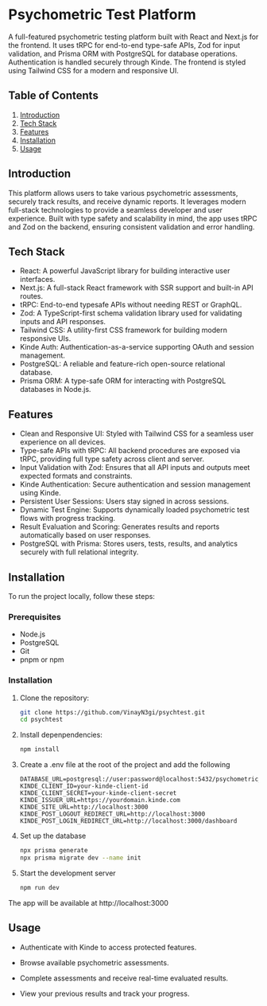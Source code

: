 # Psychometric Test Platform

A full-featured psychometric testing platform built with React and Next.js for the frontend. It uses tRPC for end-to-end type-safe APIs, Zod for input validation, and Prisma ORM with PostgreSQL for database operations. Authentication is handled securely through Kinde. The frontend is styled using Tailwind CSS for a modern and responsive UI.

## <a name="table">Table of Contents</a>

1. [Introduction](#introduction)
2. [Tech Stack](#tech-stack)
3. [Features](#features)
4. [Installation](#installation)
5. [Usage](#usage)

## Introduction

This platform allows users to take various psychometric assessments, 
securely track results, and receive dynamic reports. It leverages modern full-stack technologies to provide a seamless developer and user experience.
 Built with type safety and scalability in mind, the app uses tRPC and Zod on the backend, ensuring consistent validation and error handling.

## <a name="tech-stack">Tech Stack</a>


- React: A powerful JavaScript library for building interactive user interfaces.
- Next.js: A full-stack React framework with SSR support and built-in API routes.
- tRPC: End-to-end typesafe APIs without needing REST or GraphQL.
- Zod: A TypeScript-first schema validation library used for validating inputs and API responses.
- Tailwind CSS: A utility-first CSS framework for building modern responsive UIs.
- Kinde Auth: Authentication-as-a-service supporting OAuth and session management.
- PostgreSQL: A reliable and feature-rich open-source relational database.
- Prisma ORM: A type-safe ORM for interacting with PostgreSQL databases in Node.js.


## <a name="features">Features</a>


- Clean and Responsive UI: Styled with Tailwind CSS for a seamless user experience on all devices.
- Type-safe APIs with tRPC: All backend procedures are exposed via tRPC, providing full type safety across client and server.
- Input Validation with Zod: Ensures that all API inputs and outputs meet expected formats and constraints.
- Kinde Authentication: Secure authentication and session management using Kinde.
- Persistent User Sessions: Users stay signed in across sessions.
- Dynamic Test Engine: Supports dynamically loaded psychometric test flows with progress tracking.
- Result Evaluation and Scoring: Generates results and reports automatically based on user responses.
- PostgreSQL with Prisma: Stores users, tests, results, and analytics securely with full relational integrity.


## <a name="installation">Installation</a>

To run the project locally, follow these steps:

### Prerequisites

- Node.js
- PostgreSQL
- Git
- pnpm or npm

### Installation

1. Clone the repository:

   ```bash
   git clone https://github.com/VinayN3gi/psychtest.git
   cd psychtest
2. Install depenpendencies:
    ```bash
    npm install
3. Create a .env file at the root of the project and add the following
   ```env
   DATABASE_URL=postgresql://user:password@localhost:5432/psychometric_db
   KINDE_CLIENT_ID=your-kinde-client-id
   KINDE_CLIENT_SECRET=your-kinde-client-secret
   KINDE_ISSUER_URL=https://yourdomain.kinde.com
   KINDE_SITE_URL=http://localhost:3000
   KINDE_POST_LOGOUT_REDIRECT_URL=http://localhost:3000
   KINDE_POST_LOGIN_REDIRECT_URL=http://localhost:3000/dashboard
4. Set up the database
   ```bash
   npx prisma generate 
   npx prisma migrate dev --name init
5. Start the development server
    ```bash
    npm run dev
The app will be available at http://localhost:3000


## <a name="usage">Usage</a>

 - Authenticate with Kinde to access protected features.

 - Browse available psychometric assessments.

 - Complete assessments and receive real-time evaluated results.

 - View your previous results and track your progress.
